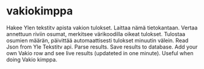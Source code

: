 # vakiokimppa
Hakee Ylen tekstitv apista vakion tulokset. Laittaa nämä tietokantaan. Vertaa annettuun riviin osumat, merkitsee värikoodilla oikeat tulokset. Tulostaa osumien määrän, päivittää automaattisesti tulokset minuutin välein.
Read Json from Yle Tekstitv api. Parse results. Save results to database. Add your own Vakio row and see live results (updateted in one minute). Useful when doing Vakio kimppa.
